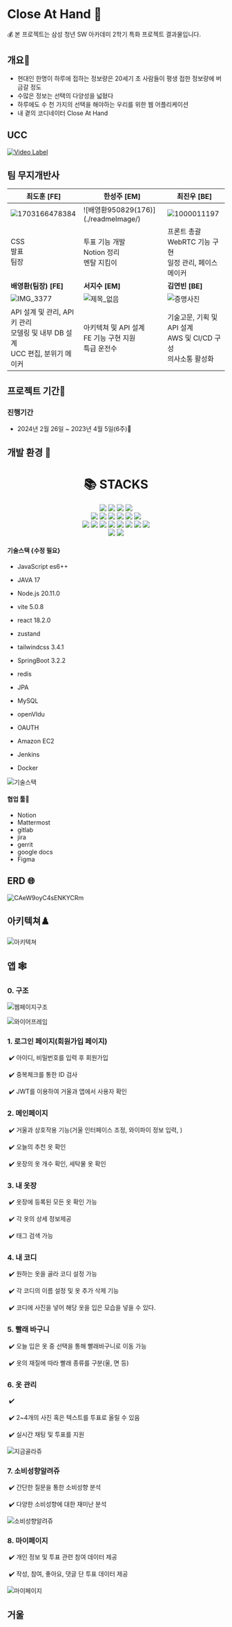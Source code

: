 
# Close At Hand 🏦

💰 본 프로젝트는 삼성 청년 SW 아카데미 2학기 특화 프로젝트 결과물입니다.





## 개요🌱

- 현대인 한명이 하루에 접하는 정보량은 20세기 초 사람들이 평생 접한 정보량에 버금갈 정도
- 수많은 정보는 선택의 다양성을 넓혔다
- 하루에도 수 천 가지의 선택을 해야하는 우리를 위한 웹 어플리케이션
- 내 곁의 코디네이터 Close At Hand


## UCC
[![Video Label](./readmeImage/)]()


## 팀 무지개반사

| **최도훈 [FE]**                              | **한성주 [EM]**                                      | **최진우 [BE]**                             |
| --------------------------------------- | --------------------------------------------- | ------------------------------------- |
| ![1703166478384](./readmeImage/)   | ![배영환950829(176)](./readmeImage/\) | ![1000011197](./readmeImage/)           |
| CSS <br> 발표 <br> 팀장 | 투표 기능 개발 <br> Notion 정리 <br> 멘탈 지킴이 | 프론트 총괄 <br> WebRTC 기능 구현 <br> 일정 관리, 페이스메이커 |
| **배영환(팀장) [FE]**                              | **서지수 [EM]**                                  | **김연빈 [BE]**                          |
| ![IMG_3377](./readmeImage/)           | ![제목_없음](./readmeImage/)               | ![증명사진](./readmeImage/)  |
|  API 설계 및 관리, API 키 관리 <br> 모델링 및 내부 DB 설계 <br> UCC 편집, 분위기 메이커 | 아키텍쳐 및 API 설계 <br> FE 기능 구현 지원 <br> 특급 운전수 | 기술고문, 기획 및 API 설계 <br> AWS 및 CI/CD 구성 <br> 의사소통 활성화 |



## 프로젝트 기간💞️

### 진행기간

- 2024년 2월 26일 ~ 2023년 4월 5일(6주)👋

  



## 개발 환경 👀

<div align=center>
    <h1>📚 STACKS</h1>
</div>  
<div align=center>    
    <img src="https://img.shields.io/badge/java-007396?style=for-the-badge&logo=java&logoColor=white">
    <img src="https://img.shields.io/badge/jquery-0769AD?style=for-the-badge&logo=jquery&logoColor=white">
    <img src="https://img.shields.io/badge/spring-6DB33F?style=for-the-badge&logo=spring&logoColor=white">    
    <img src="https://img.shields.io/badge/express-000000?style=for-the-badge&logo=express&logoColor=white">   
    <br>      
    <img src="https://img.shields.io/badge/html5-E34F26?style=for-the-badge&logo=html5&logoColor=white">    
    <img src="https://img.shields.io/badge/css-1572B6?style=for-the-badge&logo=css3&logoColor=white">    
    <img src="https://img.shields.io/badge/javascript-F7DF1E?style=for-the-badge&logo=javascript&logoColor=black">    
    <img src="https://img.shields.io/badge/react-61DAFB?style=for-the-badge&logo=react&logoColor=black">
    <img src="https://img.shields.io/badge/node.js-339933?style=for-the-badge&logo=Node.js&logoColor=white">
    <img src="https://img.shields.io/badge/Vite-646CFF?style=for-the-badge&logo=Vite&logoColor=white">  
    <br>      
    <img src="https://img.shields.io/badge/mysql-4479A1?style=for-the-badge&logo=mysql&logoColor=white">    
    <img src="https://img.shields.io/badge/mariaDB-003545?style=for-the-badge&logo=mariaDB&logoColor=white">    
    <img src="https://img.shields.io/badge/mongoDB-47A248?style=for-the-badge&logo=MongoDB&logoColor=white">   
    <img src="https://img.shields.io/badge/firebase-FFCA28?style=for-the-badge&logo=firebase&logoColor=white">   
    <img src="https://img.shields.io/badge/linux-FCC624?style=for-the-badge&logo=linux&logoColor=black">    
    <img src="https://img.shields.io/badge/amazonaws-232F3E?style=for-the-badge&logo=amazonaws&logoColor=white">    
    <img src="https://img.shields.io/badge/apache tomcat-F8DC75?style=for-the-badge&logo=apachetomcat&logoColor=white">
    <img src="https://img.shields.io/badge/socket.io-010101?style=for-the-badge&logo=socket.io&logoColor=white">
    <br>      
    <img src="https://img.shields.io/badge/github-181717?style=for-the-badge&logo=github&logoColor=white">   
    <img src="https://img.shields.io/badge/gitlab-FC6D26?style=for-the-badge&logo=gitlab&logoColor=white">
    <br> 
</div>

#### 기술스택 {수정 필요}

- JavaScript es6++

- JAVA 17

- Node.js 20.11.0

- vite 5.0.8

- react 18.2.0

- zustand

- tailwindcss 3.4.1

- SpringBoot 3.2.2

- redis

- JPA

- MySQL

- openVIdu

- OAUTH

- Amazon EC2

- Jenkins

- Docker

![기술스택](./readmeImage/기술스택.PNG)

#### 협업 툴👊

- Notion
- Mattermost
- gitlab
- jira
- gerrit
- google docs
- Figma



## ERD 🌐

![CAeW9oyC4sENKYCRm](./readmeImage/ERD.png)



## 아키텍쳐♟️

![아키텍쳐](./readmeImage/아키텍쳐.png)



## 앱 🕸️

### 0. 구조

![웹페이지구조](./readmeImage/앱페이지구조.png)

![와이어프레임](./readmeImage/와이어프레임.png)



### 1. 로그인 페이지(회원가입 페이지)

​	✔️ 아이디, 비밀번호를 입력 후 회원가입

​	✔️ 중복체크를 통한 ID 검사

​	✔️ JWT를 이용하여 거울과 앱에서 사용자 확인


### 2. 메인페이지

​	✔️ 거울과 상호작용 기능(거울 인터페이스 조정, 와이파이 정보 입력, )

​	✔️ 오늘의 추천 옷 확인

​	✔️ 옷장의 옷 개수 확인, 세탁물 옷 확인


### 3. 내 옷장

​	✔️ 옷장에 등록된 모든 옷 확인 가능

​	✔️ 각 옷의 상세 정보제공

​	✔️ 태그 검색 가능


### 4. 내 코디

​	✔️ 원하는 옷을 골라 코디 설정 가능

​	✔️ 각 코디의 이름 설정 및 옷 추가 삭제 기능

​	✔️ 코디에 사진을 넣어 해당 옷을 입은 모습을 넣을 수 있다.


### 5. 빨래 바구니

​	✔️ 오늘 입은 옷 중 선택을 통해 빨래바구니로 이동 가능

​	✔️ 옷의 재질에 따라 빨래 종류를 구분(울, 면 등)


### 6. 옷 관리

​	✔️ 

​	✔️ 2~4개의 사진 혹은 텍스트를 투표로 올릴 수 있음

​	✔️ 실시간 채팅 및 투표를 지원

![지금골라쥬](./readmeImage/지금골라쥬.gif)



### 7. 소비성향알려쥬

​	✔️ 간단한 질문을 통한 소비성향 분석

​	✔️ 다양한 소비성향에 대한 재미난 분석

![소비성향알려쥬](./readmeImage/소비성향알려쥬.gif)



### 8. 마이페이지

​	✔️ 개인 정보 및 투표 관련 참여 데이터 제공

​	✔️ 작성, 참여, 좋아요, 댓글 단 투표 데이터 제공

![마이페이지](./readmeImage/마이페이지전부.gif)


## 거울

### 